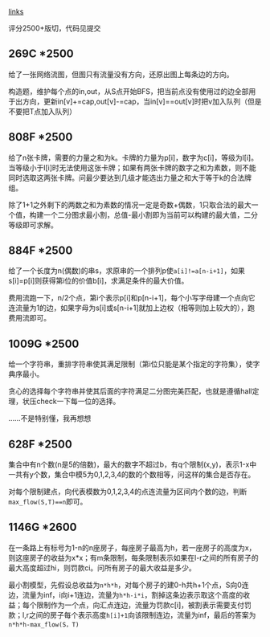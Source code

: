 [links](https://codeforces.com/problemset?order=BY_RATING_ASC&tags=flows%2C2500-)

评分2500+版切，代码见提交

## 269C *2500

给了一张网络流图，但图只有流量没有方向，还原出图上每条边的方向。

构造题，维护每个点的in,out，从S点开始BFS，把当前点没有使用过的边全部用于出方向，更新in[v]+=cap,out[v]-=cap，当in[v]==out[v]时把v加入队列（但是不要把T点加入队列）

## 808F *2500

给了n张卡牌，需要的力量之和为k。卡牌的力量为p[i]，数字为c[i]，等级为l[i]。当等级小于l[i]时无法使用这张卡牌；如果有两张卡牌的数字之和为素数，则不能同时选取这两张卡牌。问最少要达到几级才能选出力量之和大于等于k的合法牌组。

除了1+1之外剩下的两数之和为素数的情况一定是奇数+偶数，1只取合法的最大一个值，构建一个二分图求最小割，总值-最小割即为当前可以构建的最大值，二分等级即可求解。

## 884F *2500

给了一个长度为n(偶数)的串s，求原串的一个排列p使`a[i]!=a[n-i+1]`，如果s[i]=p[i]则获得第i位的价值b[i]，求满足条件的最大价值。

费用流跑一下，n/2个点，第i个表示p[i]和p[n-i+1]，每个小写字母建一个点向它连流量为1的边，如果字母为s[i]或s[n-i+1]就加上边权（相等则加上较大的），跑费用流即可。

## 1009G *2500

给一个字符串，重排字符串使其满足限制（第i位只能是某个指定的字符集），使字典序最小。

贪心的选择每个字符串并使其后面的字符满足二分图完美匹配，也就是遵循hall定理，状压check一下每一位的选择。

……不是特别懂，我再想想

## 628F *2500

集合中有n个数(n是5的倍数)，最大的数字不超过b，有q个限制(x,y)，表示1-x中一共有y个数，集合中模5为0,1,2,3,4的数的个数相等，问这样的集合是否存在。

对每个限制建点，向代表模数为0,1,2,3,4的点连流量为区间内个数的边，判断`max_flow(S,T)==n`即可。

## 1146G *2600

在一条路上有标号为1-n的n座房子，每座房子最高为h，若一座房子的高度为x，则这座房子的收益为x*x；有m条限制，每条限制表示如果在l-r之间的所有房子的最大高度超过hi，则罚款ci。问所有房子的最大收益是多少。

最小割模型，先假设总收益为`n*h*h`，对每个房子的建0-h共h+1个点，S向0连边，流量为inf，i向i+1连边，流量为`h*h-i*i`，割掉这条边表示取这个高度的收益；每个限制作为一个点，向汇点连边，流量为罚款c[i]，被割表示需要支付罚款；l,r之间的房子每个表示高度`h[i]+1`向该限制连边，流量为inf，最后的答案为`n*h*h-max_flow(S，T)`

